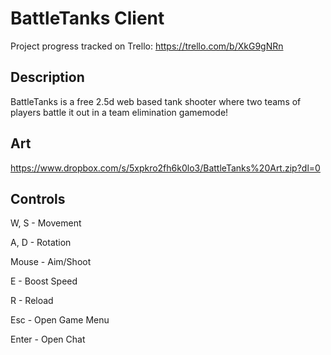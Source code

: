 # BattleTanks Client

Project progress tracked on Trello: https://trello.com/b/XkG9gNRn

## Description

BattleTanks is a free 2.5d web based tank shooter where two teams of players battle it out in a team elimination gamemode!

## Art 

https://www.dropbox.com/s/5xpkro2fh6k0lo3/BattleTanks%20Art.zip?dl=0

## Controls
W, S - Movement

A, D - Rotation

Mouse - Aim/Shoot

E - Boost Speed

R - Reload

Esc - Open Game Menu

Enter - Open Chat